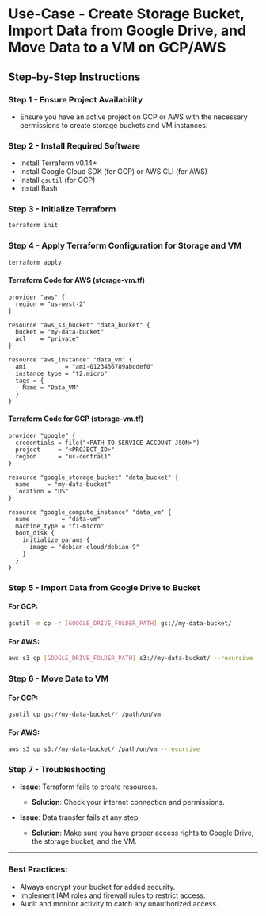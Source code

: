 # Use-Case - Create Storage Bucket, Import Data from Google Drive, and Move Data to a VM on GCP/AWS

## Step-by-Step Instructions

### Step 1 - Ensure Project Availability

- Ensure you have an active project on GCP or AWS with the necessary permissions to create storage buckets and VM instances.

### Step 2 - Install Required Software

- Install Terraform v0.14+
- Install Google Cloud SDK (for GCP) or AWS CLI (for AWS)
- Install `gsutil` (for GCP)
- Install Bash

### Step 3 - Initialize Terraform

```bash
terraform init
```

### Step 4 - Apply Terraform Configuration for Storage and VM

```bash
terraform apply
```

#### Terraform Code for AWS (storage-vm.tf)

```hcl
provider "aws" {
  region = "us-west-2"
}

resource "aws_s3_bucket" "data_bucket" {
  bucket = "my-data-bucket"
  acl    = "private"
}

resource "aws_instance" "data_vm" {
  ami           = "ami-0123456789abcdef0"
  instance_type = "t2.micro"
  tags = {
    Name = "Data_VM"
  }
}
```

#### Terraform Code for GCP (storage-vm.tf)

```hcl
provider "google" {
  credentials = file("<PATH_TO_SERVICE_ACCOUNT_JSON>")
  project     = "<PROJECT_ID>"
  region      = "us-central1"
}

resource "google_storage_bucket" "data_bucket" {
  name     = "my-data-bucket"
  location = "US"
}

resource "google_compute_instance" "data_vm" {
  name         = "data-vm"
  machine_type = "f1-micro"
  boot_disk {
    initialize_params {
      image = "debian-cloud/debian-9"
    }
  }
}
```

### Step 5 - Import Data from Google Drive to Bucket

#### For GCP:

```bash
gsutil -m cp -r [GOOGLE_DRIVE_FOLDER_PATH] gs://my-data-bucket/
```

#### For AWS:

```bash
aws s3 cp [GOOGLE_DRIVE_FOLDER_PATH] s3://my-data-bucket/ --recursive
```

### Step 6 - Move Data to VM

#### For GCP:

```bash
gsutil cp gs://my-data-bucket/* /path/on/vm
```

#### For AWS:

```bash
aws s3 cp s3://my-data-bucket/ /path/on/vm --recursive
```

### Step 7 - Troubleshooting

- **Issue**: Terraform fails to create resources.
  - **Solution**: Check your internet connection and permissions.

- **Issue**: Data transfer fails at any step.
  - **Solution**: Make sure you have proper access rights to Google Drive, the storage bucket, and the VM.

---

### Best Practices:

- Always encrypt your bucket for added security.
- Implement IAM roles and firewall rules to restrict access.
- Audit and monitor activity to catch any unauthorized access.

